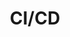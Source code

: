 ---
layout: category/cicd
title: CI/CD
permalink: /cicd/
pagination:
  enabled: true
  category: cicd
  combine: and
  permalink: /:num/  
  per_page: 4
  sort_field: 'title'
  sort_reverse: false
---